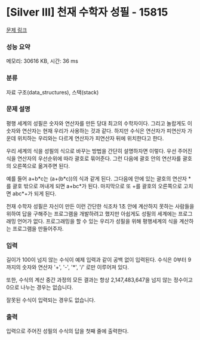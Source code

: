 # [Silver III] 천재 수학자 성필 - 15815 

[문제 링크](https://www.acmicpc.net/problem/15815) 

### 성능 요약

메모리: 30616 KB, 시간: 36 ms

### 분류

자료 구조(data_structures), 스택(stack)

### 문제 설명

<p>평행 세계의 성필은 숫자와 연산자를 만든 당대 최고의 수학자이다. 그리고 놀랍게도 이 숫자와 연산자는 현재 우리가 사용하는 것과 같다. 하지만 수식은 연산자가 피연산자 가운데 위치하는 우리와는 다르게 연산자가 피연산자 뒤에 위치한다고 한다.</p>

<p>우리 세계의 식을 성필의 식으로 바꾸는 방법을 간단히 설명하자면 이렇다. 우선 주어진 식을 연산자의 우선순위에 따라 괄호로 묶어준다. 그런 다음에 괄호 안의 연산자를 괄호의 오른쪽으로 옮겨주면 된다.</p>

<p>예를 들어 a+b*c는 (a+(b*c))의 식과 같게 된다. 그다음에 안에 있는 괄호의 연산자 *를 괄호 밖으로 꺼내게 되면 a+bc*가 된다. 마지막으로 또 +를 괄호의 오른쪽으로 고치면 abc*+가 되게 된다.</p>

<p>천재 수학자 성필은 자신이 만든 이런 간단한 식조차 1초 안에 계산하지 못하는 사람들을 위하여 답을 구해주는 프로그램을 개발하려고 했지만 아쉽게도 성필의 세계에는 프로그래밍 언어가 없다. 프로그래밍을 할 수 있는 우리가 성필을 위해 평행세계의 식을 계산하는 프로그램을 만들어주자.</p>

### 입력 

 <p>길이가 100이 넘지 않는 수식이 예제 입력과 같이 공백 없이 입력된다. 수식은 0부터 9까지의 숫자와 연산자 '+', '-', '*', '/' 로만 이루어져 있다.</p>

<p>또한, 수식의 계산 중간 과정의 모든 결과는 항상 2,147,483,647을 넘지 않는 정수이고 0으로 나누는 경우는 없습니다.</p>

<p>잘못된 수식이 입력되는 경우도 없습니다.</p>

### 출력 

 <p>입력으로 주어진 성필의 수식의 답을 첫째 줄에 출력한다.</p>

